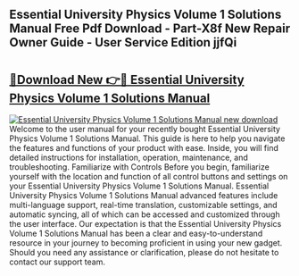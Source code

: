 ## Essential University Physics Volume 1 Solutions Manual Free Pdf Download - Part-X8f New Repair Owner Guide - User Service Edition jjfQi

# <h2><a href="http://bc65442.oget.top/?id=Essential+University+Physics+Volume+1+Solutions+Manual">🔗Download New 👉🔴 Essential University Physics Volume 1 Solutions Manual</a></h2>

[![Essential University Physics Volume 1 Solutions Manual new download](https://i.imgur.com/5g1atiW.png)](http://bc65442.oget.top/?id=Essential+University+Physics+Volume+1+Solutions+Manual)
Welcome to the user manual for your recently bought Essential University Physics Volume 1 Solutions Manual. This guide is here to help you navigate the features and functions of your product with ease. Inside, you will find detailed instructions for installation, operation, maintenance, and troubleshooting. Familiarize with Controls Before you begin, familiarize yourself with the location and function of all control buttons and settings on your Essential University Physics Volume 1 Solutions Manual. Essential University Physics Volume 1 Solutions Manual advanced features include multi-language support, real-time translation, customizable settings, and automatic syncing, all of which can be accessed and customized through the user interface. Our expectation is that the Essential University Physics Volume 1 Solutions Manual has been a clear and easy-to-understand resource in your journey to becoming proficient in using your new gadget. Should you need any assistance or clarification, please do not hesitate to contact our support team.
